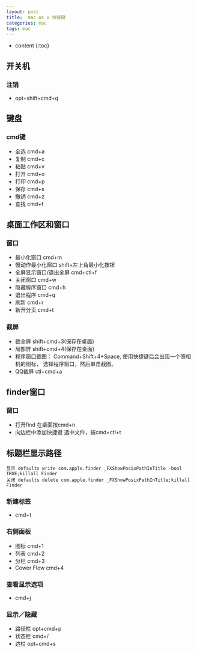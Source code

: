 ```yaml
---
layout: post
title:  mac os x 快捷键
categories: mac
tags: mac 
---
```


* content
{:toc}

## 开关机  
### 注销
   - opt+shift+cmd+q

## 键盘   
### cmd键  
   - 全选 cmd+a
   - 复制 cmd+c
   - 粘贴 cmd+v
   - 打开 cmd+o
   - 打印 cmd+p
   - 保存 cmd+s
   - 撤销 cmd+z
   - 查找 cmd+f




## 桌面工作区和窗口  
### 窗口
   - 最小化窗口 cmd+m
   - 慢动作最小化窗口 shift+左上角最小化按钮
   - 全屏显示窗口/退出全屏 cmd+ctl+f
   - 关闭窗口 cmd+w
   - 隐藏程序窗口 cmd+h
   - 退出程序 cmd+q
   - 刷新 cmd+r
   - 新开分页 cmd+t  

### 截屏
   - 截全屏 shift+cmd+3(保存在桌面)
   - 局部屏 shift+cmd+4(保存在桌面)
   - 程序窗口截图： Command+Shift+4+Space, 使用快捷键后会出现一个照相机的图标， 选择程序窗口，然后单击截图。
   - QQ截屏 ctl+cmd+a

## finder窗口  
###  窗口  
 - 打开find 在桌面按cmd+n
 - 向边栏中添加快捷键 选中文件，按cmd+ctl+t

##  标题栏显示路径  

```
显示 defaults write com.apple.finder _FXShowPosixPathInTitle -bool TRUE;killall Finder
关闭 defaults delete com.apple.finder _FXShowPosixPathInTitle;killall Finder
```

###  新建标签  

-  cmd+t

###  右侧面板  

 - 图标 cmd+1
 - 列表 cmd+2
 - 分栏 cmd+3
 - Cower Flow cmd+4

###  查看显示选项  

 - cmd+j

###  显示／隐藏  

 - 路径栏 opt+cmd+p
 - 状态栏 cmd+/
 - 边栏 opt+cmd+s
